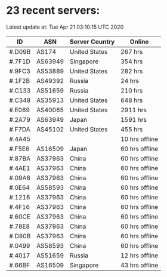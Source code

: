 # 23 recent servers:

Latest update at: Tue Apr 21 03:10:15 UTC 2020

| ID | ASN | Server Country | Online |
| -- | --- | -------------- | ------ |
| #.D09B | AS174 | United States | 267 hrs |
| #.7F1D | AS63949 | Singapore | 354 hrs |
| #.9FC3 | AS53889 | United States | 282 hrs |
| #.1F2B | AS49392 | Russia | 24 hrs |
| #.C133 | AS51659 | Russia | 210 hrs |
| #.C348 | AS35913 | United States | 648 hrs |
| #.E069 | AS40065 | United States | 2911 hrs |
| #.2A79 | AS63949 | Japan | 1591 hrs |
| #.F7DA | AS45102 | United States | 455 hrs |
| #.4A45 |  |  | 10 hrs offline |
| #.F5E6 | AS16509 | Japan | 60 hrs offline |
| #.87BA | AS37963 | China | 60 hrs offline |
| #.4AE1 | AS37963 | China | 60 hrs offline |
| #.09A8 | AS37963 | China | 60 hrs offline |
| #.0E64 | AS58593 | China | 60 hrs offline |
| #.1216 | AS37963 | China | 60 hrs offline |
| #.4F16 | AS37963 | China | 60 hrs offline |
| #.60CE | AS37963 | China | 60 hrs offline |
| #.78E8 | AS37963 | China | 60 hrs offline |
| #.D80B | AS37963 | China | 60 hrs offline |
| #.0499 | AS58593 | China | 60 hrs offline |
| #.4017 | AS51659 | Russia | 12 hrs offline |
| #.66BF | AS16509 | Singapore | 43 hrs offline |

